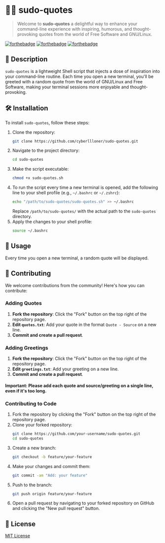 # 🐧💬 sudo-quotes
> Welcome to **sudo-quotes** a delightful way to enhance your command-line experience with inspiring, humorous, and thought-provoking quotes from the world of Free Software and GNU/Linux.

[![forthebadge](https://forthebadge.com/images/badges/built-with-love.svg)](https://forthebadge.com)
[![forthebadge](https://forthebadge.com/images/badges/for-you.svg)](https://forthebadge.com)
[![forthebadge](https://forthebadge.com/images/badges/license-mit.svg)](https://forthebadge.com)

## 📃 Description
`sudo-quotes` is a lightweight Shell script that injects a dose of inspiration into your command-line routine. Each time you open a new terminal, you'll be greeted with a random quote from the world of GNU/Linux and Free Software, making your terminal sessions more enjoyable and thought-provoking.

## 🛠️ Installation
To install `sudo-quotes`, follow these steps:

1. Clone the repository:
   ```sh
   git clone https://github.com/cyberllloner/sudo-quotes.git
   ```
2. Navigate to the project directory:
   ```sh
   cd sudo-quotes
   ```
3. Make the script executable:
   ```sh
   chmod +x sudo-quotes.sh
   ```
4. To run the script every time a new terminal is opened, add the following line to your shell profile (e.g., `~/.bashrc` or `~/.zshrc`):
   ```sh
   echo "/path/to/sudo-quotes/sudo-quotes.sh" >> ~/.bashrc
   ```
   Replace `/path/to/sudo-quotes/` with the actual path to the `sudo-quotes` directory.
5. Apply the changes to your shell profile:
   ```sh
   source ~/.bashrc
   ```

## 🚀 Usage
Every time you open a new terminal, a random quote will be displayed.

## 🧩 Contributing
We welcome contributions from the community! Here's how you can contribute:

### Adding Quotes
1. **Fork the repository**: Click the "Fork" button on the top right of the repository page.
2. **Edit `quotes.txt`**: Add your quote in the format `Quote - Source` on a new line.
3. **Commit and create a pull request**.

### Adding Greetings
1. **Fork the repository**: Click the "Fork" button on the top right of the repository page.
2. **Edit `greetings.txt`**: Add your greeting on a new line.
3. **Commit and create a pull request**.

#### Important: Please add each quote and source/greeting on a single line, even if it's too long.

### Contributing to Code
1. Fork the repository by clicking the "Fork" button on the top right of the repository page.
2. Clone your forked repository:
   ```sh
   git clone https://github.com/your-username/sudo-quotes.git
   cd sudo-quotes
   ```
3. Create a new branch:
   ```sh
   git checkout -b feature/your-feature
   ```
4. Make your changes and commit them:
   ```sh
   git commit -am "Add: your feature"
   ```
5. Push to the branch:
   ```sh
   git push origin feature/your-feature
   ```
6. Open a pull request by navigating to your forked repository on GitHub and clicking the "New pull request" button.

## 📜 License
[MIT License](LICENSE)
